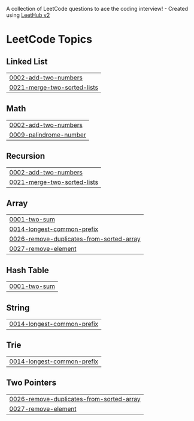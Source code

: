 A collection of LeetCode questions to ace the coding interview! - Created using [LeetHub v2](https://github.com/arunbhardwaj/LeetHub-2.0)
<!---LeetCode Topics Start-->
# LeetCode Topics
## Linked List
|  |
| ------- |
| [0002-add-two-numbers](https://github.com/Tharuntejandhe/Leetcode/tree/master/0002-add-two-numbers) |
| [0021-merge-two-sorted-lists](https://github.com/Tharuntejandhe/Leetcode/tree/master/0021-merge-two-sorted-lists) |
## Math
|  |
| ------- |
| [0002-add-two-numbers](https://github.com/Tharuntejandhe/Leetcode/tree/master/0002-add-two-numbers) |
| [0009-palindrome-number](https://github.com/Tharuntejandhe/Leetcode/tree/master/0009-palindrome-number) |
## Recursion
|  |
| ------- |
| [0002-add-two-numbers](https://github.com/Tharuntejandhe/Leetcode/tree/master/0002-add-two-numbers) |
| [0021-merge-two-sorted-lists](https://github.com/Tharuntejandhe/Leetcode/tree/master/0021-merge-two-sorted-lists) |
## Array
|  |
| ------- |
| [0001-two-sum](https://github.com/Tharuntejandhe/Leetcode/tree/master/0001-two-sum) |
| [0014-longest-common-prefix](https://github.com/Tharuntejandhe/Leetcode/tree/master/0014-longest-common-prefix) |
| [0026-remove-duplicates-from-sorted-array](https://github.com/Tharuntejandhe/Leetcode/tree/master/0026-remove-duplicates-from-sorted-array) |
| [0027-remove-element](https://github.com/Tharuntejandhe/Leetcode/tree/master/0027-remove-element) |
## Hash Table
|  |
| ------- |
| [0001-two-sum](https://github.com/Tharuntejandhe/Leetcode/tree/master/0001-two-sum) |
## String
|  |
| ------- |
| [0014-longest-common-prefix](https://github.com/Tharuntejandhe/Leetcode/tree/master/0014-longest-common-prefix) |
## Trie
|  |
| ------- |
| [0014-longest-common-prefix](https://github.com/Tharuntejandhe/Leetcode/tree/master/0014-longest-common-prefix) |
## Two Pointers
|  |
| ------- |
| [0026-remove-duplicates-from-sorted-array](https://github.com/Tharuntejandhe/Leetcode/tree/master/0026-remove-duplicates-from-sorted-array) |
| [0027-remove-element](https://github.com/Tharuntejandhe/Leetcode/tree/master/0027-remove-element) |
<!---LeetCode Topics End-->